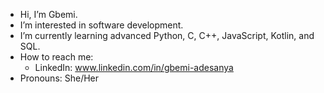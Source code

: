 -  Hi, I’m Gbemi.
-  I’m interested in software development.
-  I’m currently learning advanced Python, C, C++, JavaScript, Kotlin, and SQL.
-  How to reach me:
    -  LinkedIn: www.linkedin.com/in/gbemi-adesanya
-  Pronouns: She/Her

<!---
gbemi-adesanya/gbemi-adesanya is a ✨ special ✨ repository because its `README.md` (this file) appears on your GitHub profile.
You can click the Preview link to take a look at your changes.
--->
